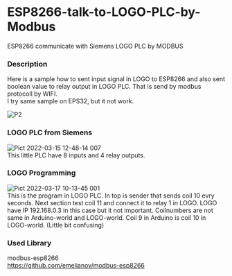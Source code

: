 # ESP8266-talk-to-LOGO-PLC-by-Modbus
ESP8266 communicate with Siemens LOGO PLC by MODBUS 
  
 ### Description  
 Here is a sample how to sent input signal in LOGO to ESP8266 and also sent boolean value to relay output in LOGO PLC. That is send by modbus protocoll by WIFI.  
  I try same sample on EPS32, but it not work.
  
  ![P2](https://user-images.githubusercontent.com/33222123/158785202-bf5052ea-0f37-49c7-bac1-4345cc040581.png)  

    
  ### LOGO PLC from Siemens  
  ![Pict 2022-03-15 12-48-14 007](https://user-images.githubusercontent.com/33222123/158779894-762ebea4-df29-4cb7-b21e-b003c357471c.jpg)  
This little PLC have 8 inputs and 4 relay outputs.  
    
### LOGO Programming  
![Pict 2022-03-17 10-13-45 001](https://user-images.githubusercontent.com/33222123/158780216-3f94da20-7d3e-4242-a830-c63c51adb4f1.jpg)  
This is the program in LOGO PLC. In top is sender that sends coil 10 evry seconds. Next section test coil 11 and connect it to relay 1 in LOGO.
LOGO have IP 192.168.0.3 in this case but it not important. Coilnumbers are not same in Arduino-world and LOGO-world. Coil 9 in Arduino is coil 10 in LOGO-world. (Little bit confusing)  


### Used Library  


modbus-esp8266  
https://github.com/emelianov/modbus-esp8266  
